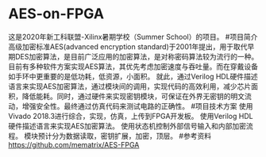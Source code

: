# AES-on-FPGA
这是2020年新工科联盟-Xilinx暑期学校（Summer School）的项目。
#项目简介
高级加密标准AES(advanced encryption standard)于2001年提出，用于取代早期DES加密算法，是目前广泛应用的加密算法，是对称密码算法较为流行的一种。目前有多种软件方案实现AES算法，其优先考虑加密速度与吞吐量。而在穿戴设备如手环中更重要的是低功耗，低资源，小面积。
就此，通过Verilog HDL硬件描述语言来实现AES加密算法，通过模块间的调用，实现代码的高效利用，减少芯片面积，降低能耗。同时，通过硬件来实现密钥模块，可保证在外界无密钥的明文流动，增强安全性。最终通过仿真代码来测试电路的正确性。
#项目技术方案
使用Vivado 2018.3进行综合，实现，仿真，上传到FPGA开发板。
使用Verilog HDL硬件描述语言来实现AES加密算法。
使用状态机控制外部信号输入和内部加密流程。
模块预计分为数据读取，密钥扩展，加密，顶层。
#参考资料
https://github.com/mematrix/AES-FPGA